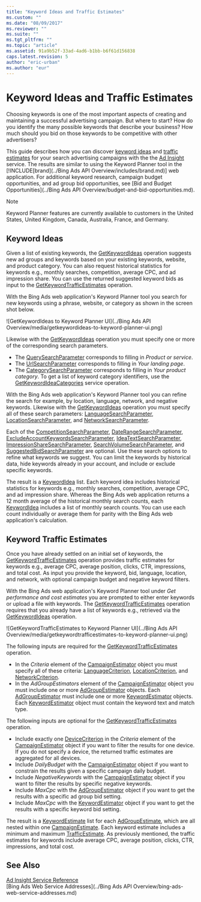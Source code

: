 ```yaml
---
title: "Keyword Ideas and Traffic Estimates"
ms.custom: ""
ms.date: "08/09/2017"
ms.reviewer: ""
ms.suite: ""
ms.tgt_pltfrm: ""
ms.topic: "article"
ms.assetid: 91a9b52f-33ad-4ad6-b1bb-b6f61d156838
caps.latest.revision: 5
author: "eric-urban"
ms.author: "eur"
---
```

# Keyword Ideas and Traffic Estimates
Choosing keywords is one of the most important aspects of creating and maintaining a successful advertising campaign. But where to start? How do you identify the many possible keywords that describe your business? How much should you bid on those keywords to be competitive with other advertisers?

This guide describes how you can discover [keyword ideas](#keywordideas) and [traffic estimates](#keywordtrafficestimates) for your search advertising campaigns with the the [Ad Insight](https://msdn.microsoft.com/library/bing-ads-ad-insight-service-reference.aspx) service. The results are similar to using the Keyword Planner tool in the [!INCLUDE[brand](../Bing Ads API Overview/includes/brand.md)] web application. For additional keyword research, campaign budget opportunities, and ad group bid opportunities, see [Bid and Budget Opportunities](../Bing Ads API Overview/budget-and-bid-opportunities.md). 

> [!NOTE]
> Keyword Planner features are currently available to customers in the United States, United Kingdom, Canada, Australia, France, and Germany.

## <a name="keywordideas"></a>Keyword Ideas
Given a list of existing keywords, the [GetKeywordIdeas](https://msdn.microsoft.com/library/bing-ads-ad-insight-getkeywordideas.aspx) operation suggests new ad groups and keywords based on your existing keywords, website, and product category. You can also request historical statistics for keywords e.g., monthly searches, competition, average CPC, and ad impression share. You can use the returned suggested keyword bids as input to the [GetKeywordTrafficEstimates](https://msdn.microsoft.com/library/bing-ads-ad-insight-getkeywordtrafficestimates.aspx) operation.

With the Bing Ads web application's Keyword Planner tool you search for new keywords using a phrase, website, or category as shown in the screen shot below.
 
![GetKeywordIdeas to Keyword Planner UI](../Bing Ads API Overview/media/getkeywordideas-to-keyword-planner-ui.png)

Likewise with the [GetKeywordIdeas](https://msdn.microsoft.com/library/bing-ads-ad-insight-getkeywordideas.aspx) operation you must specify one or more of the corresponding search parameters.
-  The [QuerySearchParameter](https://msdn.microsoft.com/library/bing-ads-ad-insight-querysearchparameter.aspx) corresponds to filling in *Product or service*.
-  The [UrlSearchParameter](https://msdn.microsoft.com/library/bing-ads-ad-insight-urlsearchsearchparameter.aspx) corresponds to filling in *Your landing page*.
-  The [CategorySearchParameter](https://msdn.microsoft.com/library/bing-ads-ad-insight-categorysearchparameter.aspx) corresponds to filling in *Your product category*. To get a list of keyword category identifiers, use the [GetKeywordIdeaCategories](https://msdn.microsoft.com/library/bing-ads-ad-insight-getkeywordideacategories.aspx) service operation.

With the Bing Ads web application's Keyword Planner tool you can refine the search for example, by location, language, network, and negative keywords. Likewise with the [GetKeywordIdeas](https://msdn.microsoft.com/library/bing-ads-ad-insight-getkeywordideas.aspx) operation you must specify all of these search parameters: [LanguageSearchParameter](https://msdn.microsoft.com/library/bing-ads-ad-insight-languagesearchparameter.aspx), [LocationSearchParameter](https://msdn.microsoft.com/library/bing-ads-ad-insight-locationsearchparameter.aspx), and [NetworkSearchParameter](https://msdn.microsoft.com/library/bing-ads-ad-insight-networksearchparameter.aspx). 

Each of the [CompetitionSearchParameter](https://msdn.microsoft.com/library/bing-ads-ad-insight-competitionsearchparameter.aspx), [DateRangeSearchParameter](https://msdn.microsoft.com/library/bing-ads-ad-insight-daterangesearchparameter.aspx), [ExcludeAccountKeywordsSearchParameter](https://msdn.microsoft.com/library/bing-ads-ad-insight-excludeaccountkeywordssearchparameter.aspx), [IdeaTextSearchParameter](https://msdn.microsoft.com/library/bing-ads-ad-insight-ideatextsearchparameter.aspx), [ImpressionShareSearchParameter](https://msdn.microsoft.com/library/bing-ads-ad-insight-impressionsharesearchparameter.aspx), [SearchVolumeSearchParameter](https://msdn.microsoft.com/library/bing-ads-ad-insight-searchvolumesearchparameter.aspx), and [SuggestedBidSearchParameter](https://msdn.microsoft.com/library/bing-ads-ad-insight-suggestedbidsearchparameter.aspx) are optional. Use these search options to refine what keywords we suggest. You can limit the keywords by historical data, hide keywords already in your account, and include or exclude specific keywords.

The result is a [KeywordIdea](https://msdn.microsoft.com/library/bing-ads-ad-insight-keywordidea.aspx) list. Each keyword idea includes historical statistics for keywords e.g., monthly searches, competition, average CPC, and ad impression share. Whereas the Bing Ads web application returns a 12 month average of the historical monthly search counts, each [KeywordIdea](https://msdn.microsoft.com/library/bing-ads-ad-insight-keywordidea.aspx) includes a list of monthly search counts. You can use each count individually or average them for parity with the Bing Ads web application's calculation.

## <a name="keywordtrafficestimates"></a>Keyword Traffic Estimates
Once you have already settled on an initial set of keywords, the [GetKeywordTrafficEstimates](https://msdn.microsoft.com/library/bing-ads-ad-insight-getkeywordtrafficestimates.aspx) operation provides traffic estimates for keywords e.g., average CPC, average position, clicks, CTR, impressions, and total cost. As input you provide the keyword, bid, language, location, and network, with optional campaign budget and negative keyword filters.

With the Bing Ads web application's Keyword Planner tool under *Get performance and cost estimates* you are prompted to either enter keywords or upload a file with keywords. The [GetKeywordTrafficEstimates](https://msdn.microsoft.com/library/bing-ads-ad-insight-getkeywordtrafficestimates.aspx) operation requires that you already have a list of keywords e.g., retrieved via the [GetKeywordIdeas](https://msdn.microsoft.com/library/bing-ads-ad-insight-getkeywordideas.aspx) operation. 

![GetKeywordTrafficEstimates to Keyword Planner UI](../Bing Ads API Overview/media/getkeywordtrafficestimates-to-keyword-planner-ui.png)

The following inputs are required for the [GetKeywordTrafficEstimates](https://msdn.microsoft.com/library/bing-ads-ad-insight-getkeywordtrafficestimates.aspx) operation.
-  In the *Criteria* element of the [CampaignEstimator](https://msdn.microsoft.com/library/bing-ads-ad-insight-campaignestimator.aspx) object you must specify all of these criteria: [LanguageCriterion](https://msdn.microsoft.com/library/bing-ads-ad-insight-languagecriterion.aspx), [LocationCriterion](https://msdn.microsoft.com/library/bing-ads-ad-insight-locationcriterion.aspx), and [NetworkCriterion](https://msdn.microsoft.com/library/bing-ads-ad-insight-networkcriterion.aspx).
- In the *AdGroupEstimators* element of the [CampaignEstimator](https://msdn.microsoft.com/library/bing-ads-ad-insight-campaignestimator.aspx) object you must include one or more [AdGroupEstimator](https://msdn.microsoft.com/library/bing-ads-ad-insight-adgroupestimator.aspx) objects. Each [AdGroupEstimator](https://msdn.microsoft.com/library/bing-ads-ad-insight-adgroupestimator.aspx) must include one or more [KeywordEstimator](https://msdn.microsoft.com/library/bing-ads-ad-insight-keywordestimator.aspx) objects. Each [KeywordEstimator](https://msdn.microsoft.com/library/bing-ads-ad-insight-keywordestimator.aspx) object must contain the keyword text and match type.

The following inputs are optional for the [GetKeywordTrafficEstimates](https://msdn.microsoft.com/library/bing-ads-ad-insight-getkeywordtrafficestimates.aspx) operation.
- Include exactly one [DeviceCriterion](https://msdn.microsoft.com/library/bing-ads-ad-insight-devicecriterion.aspx) in the *Criteria* element of the [CampaignEstimator](https://msdn.microsoft.com/library/bing-ads-ad-insight-campaignestimator.aspx) object if you want to filter the results for one device. If you do not specify a device, the returned traffic estimates are aggregated for all devices.
- Include *DailyBudget* with the [CampaignEstimator](https://msdn.microsoft.com/library/bing-ads-ad-insight-campaignestimator.aspx) object if you want to constrain the results given a specific campaign daily budget.
- Include *NegativeKeywords* with the [CampaignEstimator](https://msdn.microsoft.com/library/bing-ads-ad-insight-campaignestimator.aspx) object if you want to filter the results by specific negative keywords.
- Include *MaxCpc* with the [AdGroupEstimator](https://msdn.microsoft.com/library/bing-ads-ad-insight-adgroupestimator.aspx) object if you want to get the results with a specific ad group bid setting.
- Include *MaxCpc* with the [KeywordEstimator](https://msdn.microsoft.com/library/bing-ads-ad-insight-keywordestimator.aspx) object if you want to get the results with a specific keyword bid setting.

The result is a [KeywordEstimate](https://msdn.microsoft.com/library/bing-ads-ad-insight-keywordestimate.aspx) list for each [AdGroupEstimate](https://msdn.microsoft.com/library/bing-ads-ad-insight-adgroupestimate.aspx), which are all nested within one [CampaignEstimate](https://msdn.microsoft.com/library/bing-ads-ad-insight-campaignestimate.aspx). Each keyword estimate includes a minimum and maximum [TrafficEstimate](https://msdn.microsoft.com/library/bing-ads-ad-insight-trafficestimate.aspx). As previously mentioned, the traffic estimates for keywords include average CPC, average position, clicks, CTR, impressions, and total cost.

## See Also
[Ad Insight Service Reference](https://msdn.microsoft.com/library/bing-ads-ad-insight-service-reference.aspx)  
[Bing Ads Web Service Addresses](../Bing Ads API Overview/bing-ads-web-service-addresses.md)  
